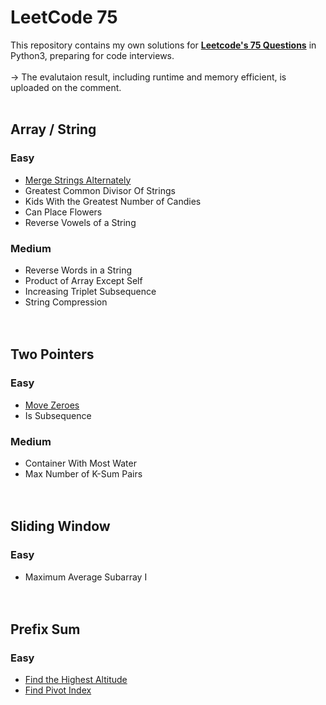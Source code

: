 # LeetCode 75

This repository contains my own solutions for [**Leetcode's 75 Questions**](https://leetcode.com/studyplan/leetcode-75/) in Python3, preparing for code interviews. <br/> 
<br/>
&rarr; The evalutaion result, including runtime and memory efficient, is uploaded on the comment. <br/>
<br/>

## Array / String
### Easy
- [Merge Strings Alternately]()
- Greatest Common Divisor Of Strings
- Kids With the Greatest Number of Candies
- Can Place Flowers
- Reverse Vowels of a String
### Medium
- Reverse Words in a String
- Product of Array Except Self
- Increasing Triplet Subsequence
- String Compression
<br/><br/><br/>

## Two Pointers
### Easy
- [Move Zeroes]()
- Is Subsequence
### Medium
- Container With Most Water
- Max Number of K-Sum Pairs
<br/><br/><br/>

## Sliding Window
### Easy
- Maximum Average Subarray I
<br/><br/><br/>

## Prefix Sum
### Easy
- [Find the Highest Altitude]()
- [Find Pivot Index]()
<br/><br/><br/>
